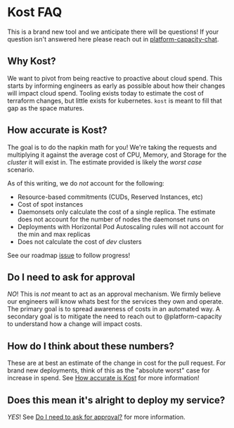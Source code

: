 # Kost FAQ

This is a brand new tool and we anticipate there will be questions!
If your question isn't answered here please reach out in [platform-capacity-chat](https://raintank-corp.slack.com/archives/C03PDLFK29K).

## Why Kost?

We want to pivot from being reactive to proactive about cloud spend. 
This starts by informing engineers as early as possible about how their changes will impact cloud spend. 
Tooling exists today to estimate the cost of terraform changes, but little exists for kubernetes.
`kost` is meant to fill that gap as the space matures.

## How accurate is Kost?

The goal is to do the napkin math for you!
We're taking the requests and multiplying it against the average cost of CPU, Memory, and Storage for the _cluster_ it will exist in.
The estimate provided is likely the _worst case_ scenario.

As of this writing, we do _not_ account for the following:
- Resource-based commitments (CUDs, Reserved Instances, etc)
- Cost of spot instances
- Daemonsets only calculate the cost of a single replica. The estimate does not account for the number of nodes the daemonset runs on
- Deployments with Horizontal Pod Autoscaling rules will not account for the min and max replicas
- Does not calculate the cost of *dev* clusters

See our roadmap [issue](https://github.com/grafana/deployment_tools/issues/62095) to follow progress! 

## Do I need to ask for approval

*_NO_*! This is _not_ meant to act as an approval mechanism.
We firmly believe our engineers will know whats best for the services they own and operate.
The primary goal is to spread awareness of costs in an automated way.
A secondary goal is to mitigate the need to reach out to @platform-capacity to understand how a change will impact costs.

## How do I think about these numbers?

These are at best an estimate of the change in cost for the pull request.
For brand new deployments, think of this as the "absolute worst" case for increase in spend.
See [How accurate is Kost](#how-accurate-is-kost) for more information!

## Does this mean it's alright to deploy my service?

*_YES_*! See [Do I need to ask for approval?](#do-i-need-to-ask-for-approval) for more information.